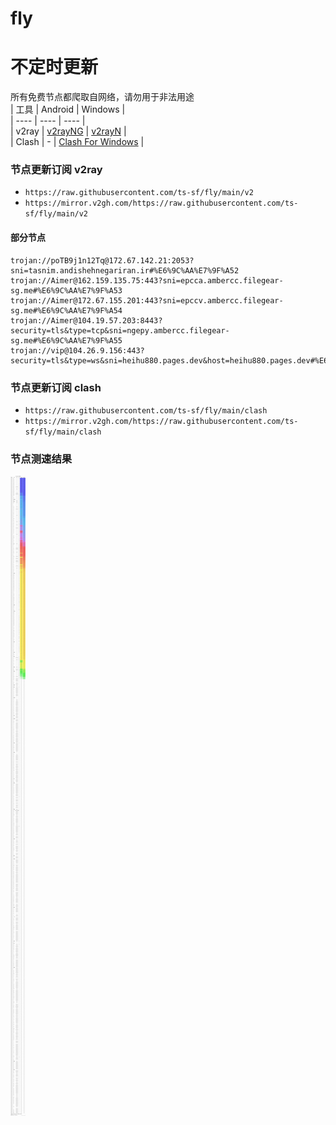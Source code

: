 # fly
# 不定时更新
所有免费节点都爬取自网络，请勿用于非法用途  
|  工具  | Android  | Windows  |  
|  ----  | ----   | ----  |  
| v2ray  | [v2rayNG](https://github.com/2dust/v2rayNG/releases) | [v2rayN](https://github.com/2dust/v2rayN/releases) |  
| Clash  | - | [Clash For Windows](https://github.com/2dust/clashN/releases) | 
  
### 节点更新订阅  v2ray
- `https://raw.githubusercontent.com/ts-sf/fly/main/v2`  
- `https://mirror.v2gh.com/https://raw.githubusercontent.com/ts-sf/fly/main/v2`  

#### 部分节点  
``` 
trojan://poTB9j1n12Tq@172.67.142.21:2053?sni=tasnim.andishehnegariran.ir#%E6%9C%AA%E7%9F%A52
trojan://Aimer@162.159.135.75:443?sni=epcca.ambercc.filegear-sg.me#%E6%9C%AA%E7%9F%A53
trojan://Aimer@172.67.155.201:443?sni=epccv.ambercc.filegear-sg.me#%E6%9C%AA%E7%9F%A54
trojan://Aimer@104.19.57.203:8443?security=tls&type=tcp&sni=ngepy.ambercc.filegear-sg.me#%E6%9C%AA%E7%9F%A55
trojan://vip@104.26.9.156:443?security=tls&type=ws&sni=heihu880.pages.dev&host=heihu880.pages.dev#%E6%9C%AA%E7%9F%A56
```
### 节点更新订阅  clash
- `https://raw.githubusercontent.com/ts-sf/fly/main/clash`  
- `https://mirror.v2gh.com/https://raw.githubusercontent.com/ts-sf/fly/main/clash`  

### 节点测速结果
![image](traffic.png)
